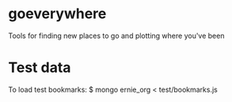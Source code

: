 goeverywhere
============
Tools for finding new places to go and plotting where you've been

Test data
=========
To load test bookmarks:
$  mongo ernie_org < test/bookmarks.js

